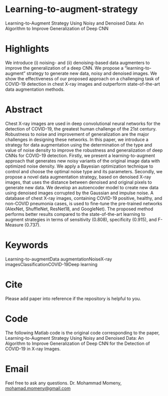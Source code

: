 
# Learning-to-augment-strategy
Learning-to-Augment Strategy Using Noisy and Denoised Data: An Algorithm to Improve Generalization of Deep CNN

# Highlights
We introduce (i) noising- and (ii) denoising-based data augmenters to improve the generalization of a deep CNN.
We propose a “learning-to-augment” strategy to generate new data, noisy and denoised images.
We show the effectiveness of our proposed approach on a challenging task of COVID-19 detection in chest X-ray images and outperform state-of-the-art data augmentation methods.

# Abstract
Chest X-ray images are used in deep convolutional neural networks for the detection of COVID-19, the greatest human challenge of the 21st century. Robustness to noise and improvement of generalization are the major challenges in designing these networks. In this paper, we introduce a strategy for data augmentation using the determination of the type and value of noise density to improve the robustness and generalization of deep CNNs for COVID-19 detection. Firstly, we present a learning-to-augment approach that generates new noisy variants of the original image data with optimized noise density. We apply a Bayesian optimization technique to control and choose the optimal noise type and its parameters. Secondly, we propose a novel data augmentation strategy, based on denoised X-ray images, that uses the distance between denoised and original pixels to generate new data. We develop an autoencoder model to create new data using denoised images corrupted by the Gaussian and impulse noise. A database of chest X-ray images, containing COVID-19 positive, healthy, and non-COVID pneumonia cases, is used to fine-tune the pre-trained networks (AlexNet, ShuffleNet, ResNet18, and GoogleNet). The proposed method performs better results compared to the state-of-the-art learning to augment strategies in terms of sensitivity (0.808), specificity (0.915), and F-Measure (0.737).

# Keywords
Learning-to-augmentData augmentationNoiseX-ray imagesClassificationCOVID-19Deep learning

# Cite
Please add paper into reference if the repository is helpful to you.

# Code
The following Matlab code is the original code corresponding to the paper, Learning-to-Augment Strategy Using Noisy and Denoised Data: An Algorithm to Improve Generalization of Deep CNN for the Detection of COVID-19 in X-ray Images.

# Email
Feel free to ask any questions. Dr. Mohammad Momeny, mohamad.momeny@gmail.com
